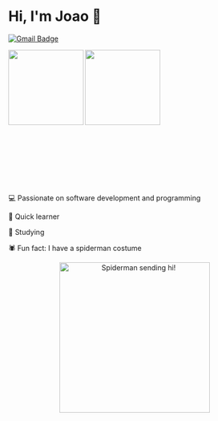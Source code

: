 # Hi, I'm Joao :wave:

[![Gmail Badge](https://img.shields.io/badge/-hyperlobe2@gmail.com-c14438?style=flat-square&logo=Gmail&logoColor=white&link=mailto:hyperlobe2@gmail.com)](mailto:hyperlobe2@gmail.com)

<a href="https://github.com/hackermannjon/github-readme-statst">
<img align="left"  height='150px' src="https://github-readme-stats.vercel.app/api?username=hackermannjon&show_icons=true&theme=omni" />
</a>

<a href="https://github.com/hackermannjon/github-readme-stats">
  <img align="left" height='150px' src="https://github-readme-stats.vercel.app/api/top-langs/?username=hackermannjon&hide=jupyter%20notebook,html&layout=compact&theme=omni" />
</a><br><br><br><br><br><br><br><br><br><br><br><br><br><br><br><br>

💻 Passionate on software development and programming

🧠 Quick learner

🎯 Studying 

🕷️ Fun fact: I have a spiderman costume

<p align="center">
  <img align="center" src="https://thumbs.gfycat.com/DemandingBonyAldabratortoise-mobile.gif" alt="Spiderman sending hi!" width=300px />
</p>

